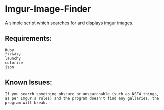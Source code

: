 # Imgur-Image-Finder
A simple script which searches for and displays imgur images.

## Requirements:
    Ruby
    faraday
    launchy
    colorize
    json

## Known Issues:
    If you search something obscure or unsearchable (such as NSFW things, as per Imgur's rules) and the program doesn't find any gallaries, the program will break.
